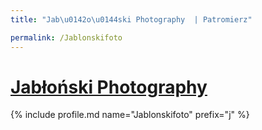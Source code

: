 ```yaml
---
title: "Jab\u0142o\u0144ski Photography  | Patromierz"

permalink: /Jablonskifoto
---
```


# [Jabłoński Photography ](https://patronite.pl/Jablonskifoto)

{% include profile.md name="Jablonskifoto" prefix="j" %}
